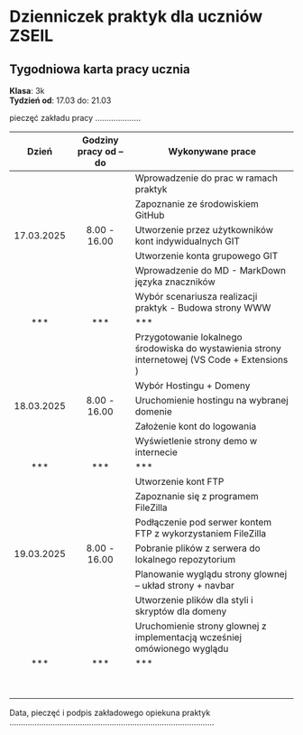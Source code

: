 # Dzienniczek praktyk dla uczniów ZSEIL 


## Tygodniowa karta pracy ucznia
**Klasa**: 3k  
**Tydzień od**: 17.03 do: 21.03

pieczęć zakładu pracy
....................
                  



| Dzień        | Godziny pracy od – do | Wykonywane prace                                   |
| :-------------: | :----------------------: |------------------------------------------------------|
|             |                      | Wprowadzenie do prac w ramach praktyk              |
|             |                      | Zapoznanie ze środowiskiem GitHub                  |
| 17.03.2025  |  8.00 - 16.00        | Utworzenie przez użytkowników kont indywidualnych GIT |
|             |                      | Utworzenie konta grupowego GIT                     |
|             |                      | Wprowadzenie do MD - MarkDown języka znaczników    |
|             |                      | Wybór scenariusza realizacji praktyk - Budowa strony WWW |
|***          |***                   | ***                                              |
|             |                      | Przygotowanie lokalnego środowiska do wystawienia strony internetowej (VS Code + Extensions ) |
|             |                      | Wybór Hostingu + Domeny                          |
| 18.03.2025  |  8.00 - 16.00        | Uruchomienie hostingu na wybranej domenie        |
|             |                      | Założenie kont do logowania                      |
|             |                      | Wyświetlenie strony demo w internecie            |
|***          |***                   |***                                               |
|             |                      | Utworzenie kont FTP                              |
|             |                      | Zapoznanie się z programem FileZilla             |
|             |                      | Podłączenie pod serwer kontem FTP z wykorzystaniem FileZilla|
| 19.03.2025  |  8.00 - 16.00        | Pobranie plików z serwera do lokalnego repozytorium |
|             |                      | Planowanie wyglądu strony glownej – układ strony + navbar    |
|             |                      | Utworzenie  plików dla styli i skryptów dla domeny   |
|             |                      | Uruchomienie strony glownej z implementacją wcześniej omówionego wyglądu |
|***          |***                   |***                                                               |
|             |                      |                                                               |
|             |                      |                                                               |
|             |                      |                                                               |
|             |                      |                                                               |
|             |                      |                                                               |
|             |                      |                                                               |
|             |                      |                                                               |
|             |                      |                                                               |


 

 
 




Data, pieczęć i podpis zakładowego opiekuna praktyk 
……………………………………………………………………………… 


